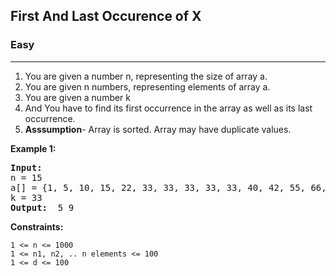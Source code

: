 ## First And Last Occurence of X

### Easy
***

1. You are given a number n, representing the size of array a.
2. You are given n numbers, representing elements of array a.
3. You are given a number k
4. And You have to find its first occurrence in the array as well as its last occurrence.
5. **Asssumption**- Array is sorted. Array may have duplicate values.
                               
**Example 1:**
<pre>
<b>Input: </b> 
n = 15
a[] = {1, 5, 10, 15, 22, 33, 33, 33, 33, 33, 40, 42, 55, 66, 77}
k = 33 
<b>Output: </b> 5 9
</pre>

**Constraints:**
```
1 <= n <= 1000
1 <= n1, n2, .. n elements <= 100
1 <= d <= 100
```
